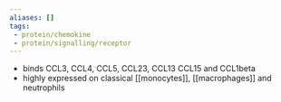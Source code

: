 ```yaml
---
aliases: []
tags:
 - protein/chemokine
 - protein/signalling/receptor
---
```


- binds CCL3, CCL4, CCL5, CCL23, CCL13 CCL15 and CCL1beta
- highly expressed on classical [[monocytes]], [[macrophages]] and neutrophils